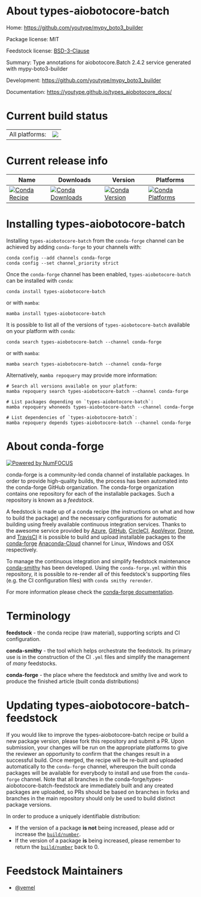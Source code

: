 About types-aiobotocore-batch
=============================

Home: https://github.com/youtype/mypy_boto3_builder

Package license: MIT

Feedstock license: [BSD-3-Clause](https://github.com/conda-forge/types-aiobotocore-batch-feedstock/blob/main/LICENSE.txt)

Summary: Type annotations for aiobotocore.Batch 2.4.2 service generated with mypy-boto3-builder

Development: https://github.com/youtype/mypy_boto3_builder

Documentation: https://youtype.github.io/types_aiobotocore_docs/

Current build status
====================


<table><tr><td>All platforms:</td>
    <td>
      <a href="https://dev.azure.com/conda-forge/feedstock-builds/_build/latest?definitionId=16778&branchName=main">
        <img src="https://dev.azure.com/conda-forge/feedstock-builds/_apis/build/status/types-aiobotocore-batch-feedstock?branchName=main">
      </a>
    </td>
  </tr>
</table>

Current release info
====================

| Name | Downloads | Version | Platforms |
| --- | --- | --- | --- |
| [![Conda Recipe](https://img.shields.io/badge/recipe-types--aiobotocore--batch-green.svg)](https://anaconda.org/conda-forge/types-aiobotocore-batch) | [![Conda Downloads](https://img.shields.io/conda/dn/conda-forge/types-aiobotocore-batch.svg)](https://anaconda.org/conda-forge/types-aiobotocore-batch) | [![Conda Version](https://img.shields.io/conda/vn/conda-forge/types-aiobotocore-batch.svg)](https://anaconda.org/conda-forge/types-aiobotocore-batch) | [![Conda Platforms](https://img.shields.io/conda/pn/conda-forge/types-aiobotocore-batch.svg)](https://anaconda.org/conda-forge/types-aiobotocore-batch) |

Installing types-aiobotocore-batch
==================================

Installing `types-aiobotocore-batch` from the `conda-forge` channel can be achieved by adding `conda-forge` to your channels with:

```
conda config --add channels conda-forge
conda config --set channel_priority strict
```

Once the `conda-forge` channel has been enabled, `types-aiobotocore-batch` can be installed with `conda`:

```
conda install types-aiobotocore-batch
```

or with `mamba`:

```
mamba install types-aiobotocore-batch
```

It is possible to list all of the versions of `types-aiobotocore-batch` available on your platform with `conda`:

```
conda search types-aiobotocore-batch --channel conda-forge
```

or with `mamba`:

```
mamba search types-aiobotocore-batch --channel conda-forge
```

Alternatively, `mamba repoquery` may provide more information:

```
# Search all versions available on your platform:
mamba repoquery search types-aiobotocore-batch --channel conda-forge

# List packages depending on `types-aiobotocore-batch`:
mamba repoquery whoneeds types-aiobotocore-batch --channel conda-forge

# List dependencies of `types-aiobotocore-batch`:
mamba repoquery depends types-aiobotocore-batch --channel conda-forge
```


About conda-forge
=================

[![Powered by
NumFOCUS](https://img.shields.io/badge/powered%20by-NumFOCUS-orange.svg?style=flat&colorA=E1523D&colorB=007D8A)](https://numfocus.org)

conda-forge is a community-led conda channel of installable packages.
In order to provide high-quality builds, the process has been automated into the
conda-forge GitHub organization. The conda-forge organization contains one repository
for each of the installable packages. Such a repository is known as a *feedstock*.

A feedstock is made up of a conda recipe (the instructions on what and how to build
the package) and the necessary configurations for automatic building using freely
available continuous integration services. Thanks to the awesome service provided by
[Azure](https://azure.microsoft.com/en-us/services/devops/), [GitHub](https://github.com/),
[CircleCI](https://circleci.com/), [AppVeyor](https://www.appveyor.com/),
[Drone](https://cloud.drone.io/welcome), and [TravisCI](https://travis-ci.com/)
it is possible to build and upload installable packages to the
[conda-forge](https://anaconda.org/conda-forge) [Anaconda-Cloud](https://anaconda.org/)
channel for Linux, Windows and OSX respectively.

To manage the continuous integration and simplify feedstock maintenance
[conda-smithy](https://github.com/conda-forge/conda-smithy) has been developed.
Using the ``conda-forge.yml`` within this repository, it is possible to re-render all of
this feedstock's supporting files (e.g. the CI configuration files) with ``conda smithy rerender``.

For more information please check the [conda-forge documentation](https://conda-forge.org/docs/).

Terminology
===========

**feedstock** - the conda recipe (raw material), supporting scripts and CI configuration.

**conda-smithy** - the tool which helps orchestrate the feedstock.
                   Its primary use is in the construction of the CI ``.yml`` files
                   and simplify the management of *many* feedstocks.

**conda-forge** - the place where the feedstock and smithy live and work to
                  produce the finished article (built conda distributions)


Updating types-aiobotocore-batch-feedstock
==========================================

If you would like to improve the types-aiobotocore-batch recipe or build a new
package version, please fork this repository and submit a PR. Upon submission,
your changes will be run on the appropriate platforms to give the reviewer an
opportunity to confirm that the changes result in a successful build. Once
merged, the recipe will be re-built and uploaded automatically to the
`conda-forge` channel, whereupon the built conda packages will be available for
everybody to install and use from the `conda-forge` channel.
Note that all branches in the conda-forge/types-aiobotocore-batch-feedstock are
immediately built and any created packages are uploaded, so PRs should be based
on branches in forks and branches in the main repository should only be used to
build distinct package versions.

In order to produce a uniquely identifiable distribution:
 * If the version of a package **is not** being increased, please add or increase
   the [``build/number``](https://docs.conda.io/projects/conda-build/en/latest/resources/define-metadata.html#build-number-and-string).
 * If the version of a package **is** being increased, please remember to return
   the [``build/number``](https://docs.conda.io/projects/conda-build/en/latest/resources/define-metadata.html#build-number-and-string)
   back to 0.

Feedstock Maintainers
=====================

* [@vemel](https://github.com/vemel/)


